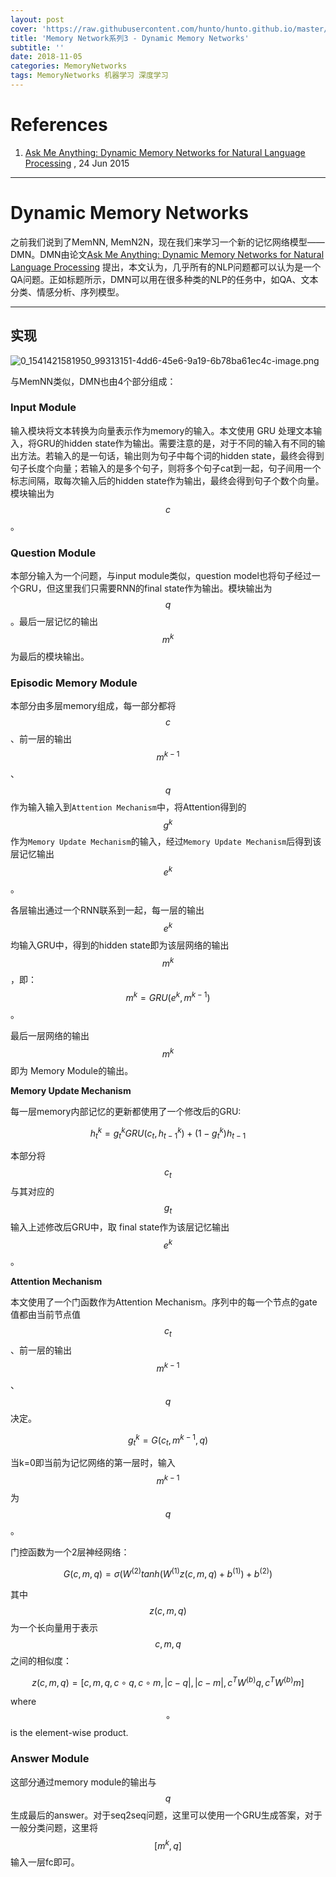 ```yaml
---
layout: post
cover: 'https://raw.githubusercontent.com/hunto/hunto.github.io/master/assets/img/MemoryNetworks/1541421588545-99313151-4dd6-45e6-9a19-6b78ba61ec4c-image.png'
title: 'Memory Network系列3 - Dynamic Memory Networks'
subtitle: ''
date: 2018-11-05
categories: MemoryNetworks
tags: MemoryNetworks 机器学习 深度学习
---
```


# References

1. [Ask Me Anything: Dynamic Memory Networks for Natural Language Processing](https://arxiv.org/abs/1506.07285) , 24 Jun 2015

---

# Dynamic Memory Networks

之前我们说到了MemNN, MemN2N，现在我们来学习一个新的记忆网络模型——DMN。DMN由论文[Ask Me Anything: Dynamic Memory Networks for Natural Language Processing](https://arxiv.org/abs/1506.07285) 提出，本文认为，几乎所有的NLP问题都可以认为是一个QA问题。正如标题所示，DMN可以用在很多种类的NLP的任务中，如QA、文本分类、情感分析、序列模型。

---

## 实现

![0_1541421581950_99313151-4dd6-45e6-9a19-6b78ba61ec4c-image.png](https://raw.githubusercontent.com/hunto/hunto.github.io/master/assets/img/MemoryNetworks/1541421588545-99313151-4dd6-45e6-9a19-6b78ba61ec4c-image.png)

与MemNN类似，DMN也由4个部分组成：

### Input Module
输入模块将文本转换为向量表示作为memory的输入。本文使用 GRU  处理文本输入，将GRU的hidden state作为输出。需要注意的是，对于不同的输入有不同的输出方法。若输入的是一句话，输出则为句子中每个词的hidden state，最终会得到句子长度个向量；若输入的是多个句子，则将多个句子cat到一起，句子间用一个标志<EOF>间隔，取每次输入<EOF>后的hidden state作为输出，最终会得到句子个数个向量。模块输出为$$c$$。

### Question Module
本部分输入为一个问题，与input module类似，question model也将句子经过一个GRU，但这里我们只需要RNN的final state作为输出。模块输出为 $$q$$ 。最后一层记忆的输出 $$m^k$$ 为最后的模块输出。



### Episodic Memory Module 

本部分由多层memory组成，每一部分都将 $$c$$ 、前一层的输出 $$m^{k-1}$$、$$q$$ 作为输入输入到`Attention Mechanism`中，将Attention得到的 $$g^k$$ 作为`Memory Update Mechanism`的输入，经过`Memory Update Mechanism`后得到该层记忆输出 $$e^k$$。

各层输出通过一个RNN联系到一起，每一层的输出 $$e^k$$ 均输入GRU中，得到的hidden state即为该层网络的输出 $$m^k$$，即： $$m^k = GRU(e^k, m^{k-1})$$。

最后一层网络的输出 $$m^k$$ 即为 Memory Module的输出。

**Memory Update Mechanism**

每一层memory内部记忆的更新都使用了一个修改后的GRU:

$$h_t^k = g_t^k GRU(c_t, h_{t-1}^k) + (1 - g^k_t)h_{t-1}$$

本部分将 $$c_t$$ 与其对应的 $$g_t$$ 输入上述修改后GRU中，取 final state作为该层记忆输出 $$e^k$$。

**Attention Mechanism**  

本文使用了一个门函数作为Attention Mechanism。序列中的每一个节点的gate值都由当前节点值 $$c_t$$、前一层的输出 $$m^{k-1}$$、$$q$$ 决定。

$$g_t^k = G(c_t, m^{k-1}, q)$$

当k=0即当前为记忆网络的第一层时，输入 $$m^{k-1}$$ 为 $$q$$。

门控函数为一个2层神经网络：

$$G(c, m, q) = \sigma (W^{(2)}tanh(W^{(1)}z(c,m,q)+b^{(1)})+b^{(2)})$$

其中 $$z(c, m, q)$$ 为一个长向量用于表示 $$c, m, q$$ 之间的相似度：

$$z(c,m,q) = [c, m, q, c \circ q, c \circ m, |c-q|, |c-m|, c^TW^{(b)}q,c^TW^{(b)}m]$$

where $$\circ$$ is the element-wise product.

### Answer Module
这部分通过memory module的输出与 $$q$$ 生成最后的answer。对于seq2seq问题，这里可以使用一个GRU生成答案，对于一般分类问题，这里将 $$[m^k, q]$$ 输入一层fc即可。